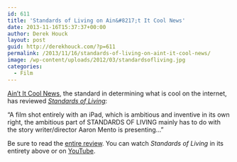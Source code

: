 ```yaml
---
id: 611
title: 'Standards of Living on Ain&#8217;t It Cool News'
date: 2013-11-16T15:37:37+00:00
author: Derek Houck
layout: post
guid: http://derekhouck.com/?p=611
permalink: /2013/11/16/standards-of-living-on-aint-it-cool-news/
image: /wp-content/uploads/2012/03/standardsofliving.jpg
categories:
  - Film
---
```

[Ain&#8217;t It Cool News](http://www.aintitcool.com/), the standard in determining what is cool on the internet, has reviewed [_Standards of Living_](http://standardsoflivingmovie.com/):

&#8220;A film shot entirely with an iPad, which is ambitious and inventive in its own right, the ambitious part of STANDARDS OF LIVING mainly has to do with the story writer/director Aaron Mento is presenting&#8230;&#8221;

Be sure to read the [entire review](http://www.aintitcool.com/node/65111?utm_source=full-feed&utm_medium=feed&utm_term=coolnews&utm_campaign=1310_RSS#9). You can watch _Standards of Living_ in its entirety above or on [YouTube](http://youtu.be/Ev9oUjPGPJM).